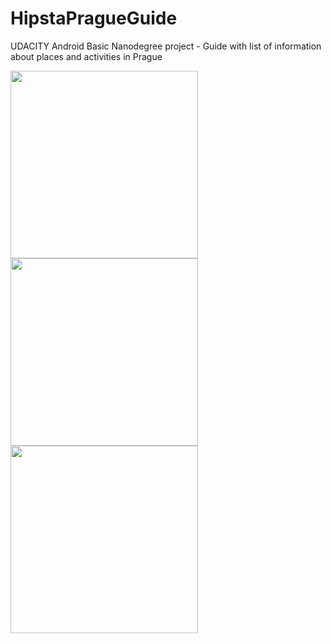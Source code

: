 # HipstaPragueGuide
UDACITY Android Basic Nanodegree project - Guide with list of information about places and activities in Prague

<img src="https://user-images.githubusercontent.com/26171783/30826523-34ae0622-a237-11e7-9332-d44c78f5e282.png" width="300" />
<img src="https://user-images.githubusercontent.com/26171783/30826524-34c6907a-a237-11e7-88a6-9cc49bff307a.png" width="300" />
<img src="https://user-images.githubusercontent.com/26171783/30826522-34ad9192-a237-11e7-812b-3b2b0510ce66.png" width="300" />
